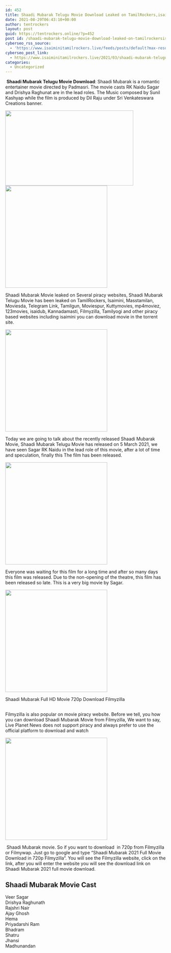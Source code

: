 ```yaml
---
id: 452
title: Shaadi Mubarak Telugu Movie Download Leaked on TamilRockers,isaimini, Movierulz 2021
date: 2021-08-29T06:43:10+00:00
author: tentrockers
layout: post
guid: https://tentrockers.online/?p=452
post id: /shaadi-mubarak-telugu-movie-download-leaked-on-tamilrockersisaimini-movierulz-2021/
cyberseo_rss_source:
  - 'https://www.isaiminitamilrockers.live/feeds/posts/default?max-results=150&start-index=151'
cyberseo_post_link:
  - https://www.isaiminitamilrockers.live/2021/03/shaadi-mubarak-telugu-movie-download.html
categories:
  - Uncategorized
---
```

<meta content="&nbsp; Shaadi Mubarak Telugu Movie Download : Shaadi Mubarak is a romantic entertainer movie directed by Padmasri. The movie casts RK Naidu Sagar..." name="twitter:description" />

  


<center>
</center>

&nbsp;**Shaadi Mubarak Telugu Movie Download**<span>: Shaadi Mubarak is a romantic entertainer movie directed by Padmasri. The movie casts RK Naidu Sagar and Drishya Raghunat are in the lead roles. The Music composed by Sunil Kashyap while the film is produced by Dil Raju under Sri Venkateswara Creations banner.</span><ins data-width="0" data-height="0" class="d69e7acac5e" data-domain="//aaaaaco.com" data-affquery="/81dee8bcaf/69e7acac5e/?placementName=default"></ins>

<div class="separator">
  <a href="https://1.bp.blogspot.com/-ZGqIQIWpe0c/YEMNbZAiPlI/AAAAAAAAAcE/wpLeL_4xAyoo-fXYrlRc7Xw4aDrlUyeWACLcBGAsYHQ/s1200/shaadi-mubarak-1200by667-1.jpg" imageanchor="1"><img loading="lazy" border="0" data-original-height="667" data-original-width="1200" height="235" src="https://1.bp.blogspot.com/-ZGqIQIWpe0c/YEMNbZAiPlI/AAAAAAAAAcE/wpLeL_4xAyoo-fXYrlRc7Xw4aDrlUyeWACLcBGAsYHQ/w402-h235/shaadi-mubarak-1200by667-1.jpg" width="402" /></a>
</div>



<div class="separator">
  <a href="https://aaaaaco.com/d4c26a5800/dd2cf777fe/?placementName=default" imageanchor="1" target="_blank" rel="noopener"><img border="0" data-original-height="166" data-original-width="800" src="https://1.bp.blogspot.com/-s5OaeDnV7yg/YEMNoQSmpmI/AAAAAAAAAcI/TZ7qCkYtINwZqjjknkHsNG__HU_DjDI1ACLcBGAsYHQ/s320/unnamed.gif" width="320" /></a>
</div>

<span>Shaadi Mubarak Movie leaked on Several piracy websites, Shaadi Mubarak Telugu Movie has been leaked on TamilRockers, Isaimini, Masstamilan, Moviesda, Telegram Link, Tamilgun, Moviespur, Kuttymovies, mp4moviez, 123movies, isaidub, Kannadamasti, Filmyzilla, Tamilyogi and other piracy based websites including isaimini</span><span>&nbsp;you can download movie in the torrent site.</span><ins data-width="0" data-height="0" class="d69e7acac5e" data-domain="//aaaaaco.com" data-affquery="/81dee8bcaf/69e7acac5e/?placementName=default"></ins>

<div class="separator">
  <a href="https://aaaaaco.com/d4c26a5800/dd2cf777fe/?placementName=default" imageanchor="1" target="_blank" rel="noopener"><img border="0" data-original-height="166" data-original-width="800" src="https://1.bp.blogspot.com/-t2qPzjlwOAM/YEMNtKzeOQI/AAAAAAAAAcQ/_HwbvhNUYb421UL3ngecyNV3cnxq7Tb6gCLcBGAsYHQ/s320/unnamed.gif" width="320" /></a>
</div>



<div>
  <ins data-width="0" data-height="0" class="d69e7acac5e" data-domain="//aaaaaco.com" data-affquery="/81dee8bcaf/69e7acac5e/?placementName=default"></ins></p> 
  
  <p>
    Today we are going to talk about the recently released Shaadi Mubarak Movie, Shaadi Mubarak Telugu Movie has released on 5 March 2021, we have seen Sagar RK Naidu in the lead role of this movie, after a lot of time and speculation, finally this The film has been released.
  </p>
  
  <div class="separator">
    <a href="https://aaaaaco.com/d4c26a5800/dd2cf777fe/?placementName=default" imageanchor="1" target="_blank" rel="noopener"><img border="0" data-original-height="166" data-original-width="800" src="https://1.bp.blogspot.com/-ARr0ub282zA/YEMNzUZxM4I/AAAAAAAAAcU/isSw4G_nmboFrDyHG8vBPlxsd0JPgITQwCLcBGAsYHQ/s320/unnamed.gif" width="320" /></a>
  </div>
  
  <p>
    <ins data-width="0" data-height="0" class="d69e7acac5e" data-domain="//aaaaaco.com" data-affquery="/81dee8bcaf/69e7acac5e/?placementName=default"></ins>
  </p>
  
  <p>
    Everyone was waiting for this film for a long time and after so many days this film was released. Due to the non-opening of the theatre, this film has been released so late. This is a very big movie by Sagar.<ins data-width="0" data-height="0" class="d69e7acac5e" data-domain="//aaaaaco.com" data-affquery="/81dee8bcaf/69e7acac5e/?placementName=default"></ins>
  </p>
  
  <div class="separator">
    <a href="https://aaaaaco.com/d4c26a5800/dd2cf777fe/?placementName=default" imageanchor="1" target="_blank" rel="noopener"><img border="0" data-original-height="166" data-original-width="800" src="https://1.bp.blogspot.com/-6HuuNhwdccU/YEMN3kHVKvI/AAAAAAAAAcY/47AATBU5GngO1wqLplra7vvecLDE6RyvwCLcBGAsYHQ/s320/unnamed.gif" width="320" /></a>
  </div>
  
  <p>
    <ins data-width="0" data-height="0" class="d69e7acac5e" data-domain="//aaaaaco.com" data-affquery="/81dee8bcaf/69e7acac5e/?placementName=default"></ins>
  </p>
  
  <p>
    <span class="ez-toc-section" id="Shaadi_Mubarak_Full_HD_Movie_720p_Download_Filmyzilla">Shaadi Mubarak&nbsp;</span><span>Full HD Movie 720p Download Filmyzilla</span><ins data-width="0" data-height="0" class="d69e7acac5e" data-domain="//aaaaaco.com" data-affquery="/81dee8bcaf/69e7acac5e/?placementName=default"></ins>
  </p>
</div>

<div>
  <h2>
    <span class="ez-toc-section-end"></span>
  </h2>
  
  <p>
    Filmyzilla is also popular on movie piracy website. Before we tell, you how you can download Shaadi Mubarak Movie from Filmyzilla, We want to say, Live Planet News does not support piracy and always prefer to use the official platform to download and watch<ins data-width="0" data-height="0" class="d69e7acac5e" data-domain="//aaaaaco.com" data-affquery="/81dee8bcaf/69e7acac5e/?placementName=default"></ins>
  </p>
  
  <div class="separator">
    <a href="https://aaaaaco.com/d4c26a5800/dd2cf777fe/?placementName=default" imageanchor="1" target="_blank" rel="noopener"><img border="0" data-original-height="166" data-original-width="800" src="https://1.bp.blogspot.com/-FvtarbQ15Tk/YEMN9oZYDzI/AAAAAAAAAcc/kh030E4R0I4l-wUQ707nj9i8M47BupsiQCLcBGAsYHQ/s320/unnamed.gif" width="320" /></a>
  </div>
  
  <p>
    <ins data-width="0" data-height="0" class="d69e7acac5e" data-domain="//aaaaaco.com" data-affquery="/81dee8bcaf/69e7acac5e/?placementName=default"></ins>
  </p>
  
  <p>
    &nbsp;Shaadi Mubarak movie. So if you want to download&nbsp;<span>&nbsp;</span>in 720p from Filmyzilla or Filmywap. Just go to google and type “Shaadi Mubarak 2021 Full Movie Download in 720p Filmyzilla“. You will see the Filmyzilla website, click on the link, after you will enter the website you will see the download link on Shaadi Mubarak 2021 full movie download.
  </p>
  
  <h2>
    <span class="ez-toc-section" id="Shaadi_Mubarak_Movie_Cast">Shaadi Mubarak Movie Cast</span><span class="ez-toc-section-end"></span>
  </h2>
  
  <p>
    <ins data-width="0" data-height="0" class="d69e7acac5e" data-domain="//aaaaaco.com" data-affquery="/81dee8bcaf/69e7acac5e/?placementName=default"></ins>
  </p>
  
  <p>
    Veer Sagar<br />Drishya Raghunath<br />Rajshri Nair<br />Ajay Ghosh<br />Hema<br />Priyadarshi Ram<br />Bhadram<br />Shatru<br />Jhansi<br />Madhunandan
  </p>
</div>

<center>
</center>
